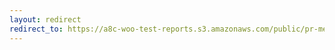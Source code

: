 ```yaml
---
layout: redirect
redirect_to: https://a8c-woo-test-reports.s3.amazonaws.com/public/pr-merge/45700/api/index.html
---
```

